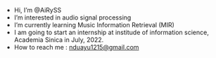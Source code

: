 - Hi, I’m @AiRySS
- I’m interested in audio signal processing
- I’m currently learning Music Information Retrieval (MIR)
- I am going to start an internship at institude of information science, Academia Sinica in July, 2022.
- How to reach me : nduayu1215@gmail.com

<!---
AiRySS/AiRySS is a ✨ special ✨ repository because its `README.md` (this file) appears on your GitHub profile.
You can click the Preview link to take a look at your changes.
--->

